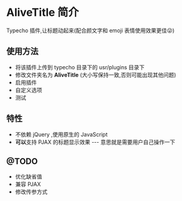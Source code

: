 # AliveTitle 简介

Typecho 插件,让标题动起来(配合颜文字和 emoji 表情使用效果更佳😜)

## 使用方法

- 将该插件上传到 typecho 目录下的 usr/plugins 目录下
- 修改文件夹名为 **AliveTitle** (大小写保持一致,否则可能出现其他问题)
- 启用插件
- 自定义选项
- 测试

## 特性

- 不依赖 jQuery ,使用原生的 JavaScript
- **可以**支持 PJAX 的标题显示效果 --- 意思就是需要用户自己操作一下

## @TODO
- 优化缺省值
- 兼容 PJAX
- 修改传参方式
